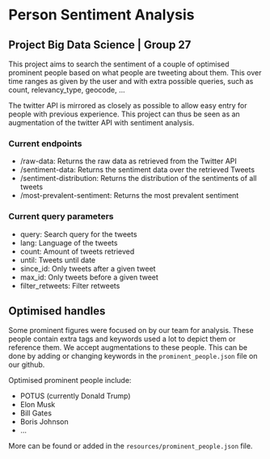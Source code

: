 # Person Sentiment Analysis
## Project Big Data Science | Group 27

This project aims to search the sentiment of a couple of optimised prominent people based on what people are tweeting about them.
This over time ranges as given by the user and with extra possible queries, such as count,
relevancy_type, geocode, ...

The twitter API is mirrored as closely as possible to allow easy entry for people with previous experience.
This project can thus be seen as an augmentation of the twitter API with sentiment analysis.

### Current endpoints

- /raw-data: Returns the raw data as retrieved from the Twitter API
- /sentiment-data: Returns the sentiment data over the retrieved Tweets
- /sentiment-distribution: Returns the distribution of the sentiments of all tweets 
- /most-prevalent-sentiment: Returns the most prevalent sentiment

### Current query parameters

- query: Search query for the tweets
- lang:  Language of the tweets
- count: Amount of tweets retrieved
- until: Tweets until date
- since_id: Only tweets after a given tweet
- max_id: Only tweets before a given tweet
- filter_retweets: Filter retweets

## Optimised handles
Some prominent figures were focused on by our team for analysis. These people contain extra tags and keywords used
a lot to depict them or reference them. We accept augmentations to these people. This can be done by adding or changing
keywords in the `prominent_people.json` file on our github.  

Optimised prominent people include:

- POTUS (currently Donald Trump)
- Elon Musk
- Bill Gates
- Boris Johnson
- ...

More can be found or added in the `resources/prominent_people.json` file.